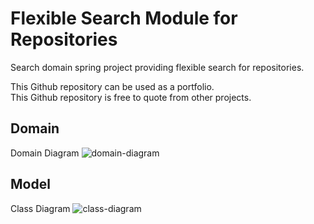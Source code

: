 # Flexible Search Module for Repositories
Search domain spring project providing flexible search for repositories.  
  
This Github repository can be used as a portfolio.  
This Github repository is free to quote from other projects.  


## Domain
Domain Diagram
![domain-diagram](http://www.plantuml.com/plantuml/svg/lLRBRjj65DtpAowqIAG28ffsPmG6bAGBRsBN1hhAXfR6DXkAL4agiL44K60sK6mNTX0fKHDHa86uiGiNK2JPS03bXpJ3V-YT1r-DsrKGRSoPU-REkUS-nixwpwJgGs4-Rh7Tv-nuDFymBO3XGTMnQwPlEZRygW7-le7xJSiorYq24WjHDw0l-y26_Vda8iOuVZd1nO3tBJRimlngHFTEyl3ihS3staK7Pq0dhVdu4zll0nq7R1Z0VDgYVvvhJpJDTdm25jdmmTb82Ix0RKIpmOl51xQY9Zsoi0SFR7eOqBCE2w-0xJvbmPMw1YcXdGLzrXwY9QI32qrpf1fLnshMqy3f_ZlswaNKxIUHzxhHRbzOox16B7xcZhCDHS-qDorIKfQxMwJwK1hgJSitu_rx1eQnGbpJgK6nvZJNqoDhme6wTxb1N4EaW0N3Q3TKcChzU-fhUJMd8yn7BPIO4rqb3SSpVSVTuO7IoPJBv-Ho3QpTYruz5ydsYE5MjvA0iwTV7y4lJSA_15mXVXHRTAy3bbatVM1X0D7XUTGzvRUl69kchPY_RwFCwfHSqFsFAEaf2sV01aVixP6Y_pd5-NWqdym4GvTuA672C9TdA2QrK5BsbC5rWSjJKNVAWb1uzrt3zYm38_xN3QgGK0JQ6T5mXlMILOUUp7Xkw2I8kZts-ZoE94yIA-t3RtaVEUzSEy7bEYSozVIenyNENerB-jSfVJdCTz5TMRjIQYo8f2Ych3l3_6JraCo40Wt7CgixIVGCMtVGW-_nCBPl708ILUunOdgC7JgvmB9GlQHkqcCNbsVqy83tiGmE2wZFGr-0YlNOsF5W4IgF7BE6VrTSia5STIxg_YqQbOUz0D7UHpuyugZ2AQGfOSTJDi2QumfyOcz6wYXKa52B3KxOimEL87Ib0xrinrea9rYlpVwuOkCUJXWTYf9PAIDzx-fhCHcTeXbLJb15AKifLmZHcuEeC_iYRAGh7ZLFGobR6AkosvPyKXVLOU97EWv_7-5zKJ3YEMVx8TO2zZ4Kbsh4ziqDarD-8cUrQsvkYM4jsnSdDNqQufZcXAEt0KZXHHQ6VTo6MthgFlKjs3wx47NKpmAEHnW457yooMEumSl8GmgYxKlSstSwL5QMr9C3nJNYFZAhXE-Lj9lfKE139gPI9Dj6lO43MSHjastVyqa3Ox_9WnVqvUUNOohz_IzNJ4t3g3uqDWblMfL3AARZeAI6P38UPBBY6F75CTODZmXKJIqK1drdeJzOXkURLVaY23pnhaToYiJb30NCQ9Z_WNFgnD_2XqtNTVdQn1iApt_iiYE6bNZhrIHHpj1T-iz8uLO1ocKeVCjzoNSwOoqlPaQvfcN6EbfaIBdDiffxcgPUG8J9KjKqzUBaBkHza61rVJ7HCjwxhUkVxUaSIBmCHCyiXHMrovapQsvE1CjUawgu0CisaO4RLQ63W-kqE7Jj7m00)

## Model
Class Diagram
![class-diagram](http://www.plantuml.com/plantuml/svg/jLTFRzis5B_hKn3f8UuMozjLC5naIJOOw1etCLeCMG-qH6TiPLAXfAHUKI1RVTZQ0kqXnROW1RBBW08Ta7KzvB1F52lVOQH8KwJ45CM0-MI_ztl_7zzxxYo3RGHP-Ds0qIWFCm-qmHfb2ApJ2SJ4M-vuS9Hc38QP0dQ7lMvNG7ezyCW3_FCfI6YCmsa0-afN-LFnKiJsSOYu_dqS8SP1jtF4fjiskGIt0JT4qXXcbEFMA8bmXYaPQg92xGa5Tobx8DH9axShagSCxwAi7o6IuJ56R3XDKEiwQFV0VRWF_HYINP-XSOp2p1SyqA9ZBa4Gmo4ONjU-2zqj5PPsgDGZQQiaFK2CvyHxx7cTPL27YdnUl3iidlmCvYzcypT7nUjpS75sM3mxkVpjoE0MlvzT_FKU5AUlYjU_2lhytQmudO6BzuVpFzwAEc2I8JQ68MeOqNK8QPnFI2e3rIX1wzxexTnJA8RsSinG93bVCPedcEnA8KaJ6IdfMeOdSm1t4Hp5AesBNoBkC8PfMXVLJcMSaWO6colbGevmIaU7FKkoxjOY1dXm1yQvOWyLbIQ8YJvf6HNQL3GTF8o4tsOJgeIPfCfFHFA9OLyvzmY4UPhH2VuUHU2nnjac5JO0gxVMrRVDhIfXjGuoggZgcWQEVYeX-o9spXPLw9fw-XcQS5qzjnN5rPQmVX-1pY6EH9Y18-LeZ1WYeR3xDKow5M05R8xkyvVKCvkXyNYhiYeIQbdpOWKqtzct1EZAh57A8ao4AbaPQQbFU39mf8Ks7eOeALDbFaXfGayRrtEIa6gcCKmPruZIqleNKnbl07O6aZErw8P7JhxMMwNDaUF459MOGPsae7krRWqQ_Qkxig62EyERykRTrM-sGQS3Bb_zMJpveVZnRN7yXZC6MnjVRcm9Hd5yLinEDMFrpcP_lHGuVdvvz8_GhqA-HKtZHWawouu1pRDlzgR1qbaINJgAQVYWP8esRybESswFbKQ7w1dbVXsLaGGo6CSeJl-ZePrx7stg09OT5yV_bocvWkfYrWwlCrN2hxc7ZhqvhbaZm9hdafsedH1Ksq7Db7GxWoI2B0h0YD8OmSKWmsJCOBMS6oriz7fBUjKN4lt5uosbRk8qKndPGcaUPsL6RkYCMFajT-xvsVplSr3yT5BCJkPFZzmL0CKlBzL2dhyyKMY_DZjCGVVkkYAc-csXSxsYi_THdLNDyAjMfIvQ7T1OnCuiB2A28LUHjionNmzDtXrMjXSpg0xbQfixr9Dn0jy-hnRaJzfjnpGncAwJKR5fc_FTfwU5i2vOht5fBNs-13XiwJFVNxBVIHFRzPMtJPRVkBGCM-MwyCr2rbX-_RJnwhUNRndWkfsL5S48f8h6gfijmjrfjB5dxqsXoBdvFC-z41i2KglhSX3GMcMQgwC4VQ305lRgZTMOa5sTR-jFnbL-DiQl4_YXiyLiVRlXwcF0-nS0)
